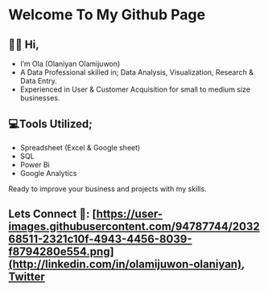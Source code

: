 # Welcome To My Github Page

## 👋🏾 Hi,
- I’m Ola (Olaniyan Olamijuwon)
- A Data Professional skilled in; Data Analysis, Visualization, Research & Data Entry.
- Experienced in User & Customer Acquisition for small to medium size businesses.

## 💻Tools Utilized;
- Spreadsheet (Excel & Google sheet)
- SQL
- Power Bi
- Google Analytics

Ready to  improve your business and projects with my skills.

## Lets Connect 📩: [https://user-images.githubusercontent.com/94787744/203268511-2321c10f-4943-4456-8039-f8794280e554.png](http://linkedin.com/in/olamijuwon-olaniyan), [Twitter](https://twitter.com/ola_olamijuwon)

<!---
Ola-Olamijuwon/Ola-Olamijuwon is a ✨ special ✨ repository because its `README.md` (this file) appears on your GitHub profile.
You can click the Preview link to take a look at your changes.
--->
